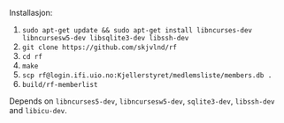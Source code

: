 Installasjon:

1. `sudo apt-get update && sudo apt-get install libncurses-dev libncursesw5-dev libsqlite3-dev libssh-dev`
2. `git clone https://github.com/skjvlnd/rf`
3. `cd rf`
4. `make`
5. `scp rf@login.ifi.uio.no:Kjellerstyret/medlemsliste/members.db .`
5. `build/rf-memberlist`

Depends on `libncurses5-dev`, `libncursesw5-dev`, `sqlite3-dev`, `libssh-dev` and `libicu-dev`.
